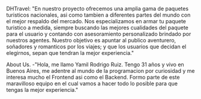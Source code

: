 DHTravel:
"En nuestro proyecto ofrecemos una amplia gama de paquetes turisticos nacionales, asi como tambien a diferentes partes del mundo con el mejor respaldo del mercado. 
Nos especializamos en armar tu paquete turistico a medida, siempre buscando las mejores cualidades del paquete para el usuario y contando con asesoramiento personalizado brindado por nuestros agentes.
Nuestro objetivo es apuntar al publico aventurero, soñadores y romanticos por los viajes; y que los usuarios que  decidan el elegirnos, sepan que tendran la mejor experiencia."

About Us.
-"Hola, me llamo Yamil Rodrigo Ruiz. Tengo 31 años y vivo en Buenos Aires, me adentre al mundo de la programacion por curiosidad y me interesa mucho el Frontend asi como el Backend. Formo parte de este maravilloso equipo en el cual vamos a hacer todo lo posible para que tengas la mejor experiencia."
